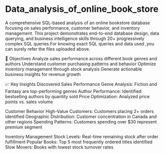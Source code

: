 # Data_analysis_of_online_book_store
A comprehensive SQL-based analysis of an online bookstore database focusing on sales performance, customer behavior, and inventory management. This project demonstrates end-to-end database design, data querying, and business intelligence skills through 20+ progressively complex SQL queries.For knowing exact SQL queries and data used ,you can surely refer the files uploaded above.

🎯 Objectives
Analyze sales performance across different book genres and authors
Understand customer purchasing patterns and behavior
Optimize inventory management through stock analysis
Generate actionable business insights for revenue growth

📈 Key Insights Discovered
Sales Performance
Genre Analysis: Fiction and Fantasy are top-performing genres
Author Performance: Identified bestselling authors by quantity sold
Price Optimization: Analyzed price points vs. sales volume

Customer Behavior
High-Value Customers: Customers placing 2+ orders identified
Geographic Distribution: Customer concentration in Canada and other regions
Spending Patterns: Customers spending over $30 represent premium segment

Inventory Management
Stock Levels: Real-time remaining stock after order fulfillment
Popular Books: Top 5 most frequently ordered titles identified
Slow Movers: Books with lowest stock turnover rates



